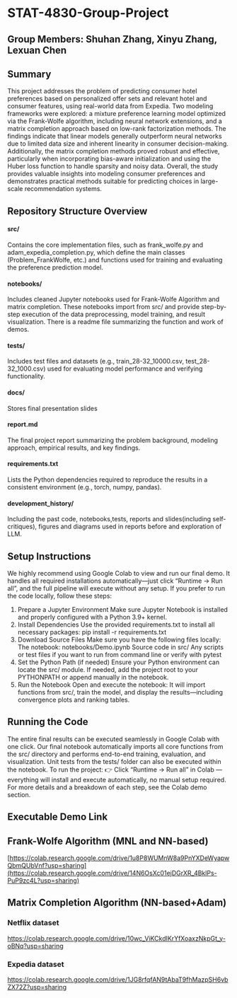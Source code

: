 # STAT-4830-Group-Project
## Group Members: Shuhan Zhang, Xinyu Zhang, Lexuan Chen

## Summary
This project addresses the problem of predicting consumer hotel preferences based on personalized offer sets and relevant hotel and consumer features, using real-world data from Expedia. Two modeling frameworks were explored: a mixture preference learning model optimized via the Frank-Wolfe algorithm, including neural network extensions, and a matrix completion approach based on low-rank factorization methods. The findings indicate that linear models generally outperform neural networks due to limited data size and inherent linearity in consumer decision-making. Additionally, the matrix completion methods proved robust and effective, particularly when incorporating bias-aware initialization and using the Huber loss function to handle sparsity and noisy data. Overall, the study provides valuable insights into modeling consumer preferences and demonstrates practical methods suitable for predicting choices in large-scale recommendation systems.

## Repository Structure Overview
#### src/
Contains the core implementation files, such as frank_wolfe.py and adam_expedia_completion.py, which define the main classes (Problem_FrankWolfe, etc.) and functions used for training and evaluating the preference prediction model.
#### notebooks/
Includes cleaned Jupyter notebooks used for Frank-Wolfe Algorithm and matrix completion. These notebooks import from src/ and provide step-by-step execution of the data preprocessing, model training, and result visualization. There is a readme file summarizing the function and work of demos.
#### tests/
Includes test files and datasets (e.g., train_28-32_10000.csv, test_28-32_1000.csv) used for evaluating model performance and verifying functionality. 
#### docs/
Stores final presentation slides
#### report.md
The final project report summarizing the problem background, modeling approach, empirical results, and key findings.
#### requirements.txt
Lists the Python dependencies required to reproduce the results in a consistent environment (e.g., torch, numpy, pandas).
#### development_history/
Including the past code, notebooks,tests, reports and slides(including self-critiques), figures and diagrams used in reports before and exploration of LLM.

## Setup Instructions
We highly recommend using Google Colab to view and run our final demo. It handles all required installations automatically—just click “Runtime → Run all”, and the full pipeline will execute without any setup.
If you prefer to run the code locally, follow these steps:
1. Prepare a Jupyter Environment
Make sure Jupyter Notebook is installed and properly configured with a Python 3.9+ kernel.
2. Install Dependencies
Use the provided requirements.txt to install all necessary packages:
pip install -r requirements.txt
3. Download Source Files
Make sure you have the following files locally:
The notebook: notebooks/Demo.ipynb
Source code in src/
Any scripts or test files if you want to run from command line or verify with pytest
4. Set the Python Path (if needed)
Ensure your Python environment can locate the src/ module. If needed, add the project root to your PYTHONPATH or append manually in the notebook.
5. Run the Notebook
Open and execute the notebook:
It will import functions from src/, train the model, and display the results—including convergence plots and ranking tables.

## Running the Code
The entire final results can be executed seamlessly in Google Colab with one click.
Our final notebook automatically imports all core functions from the src/ directory and performs end-to-end training, evaluation, and visualization. Unit tests from the tests/ folder can also be executed within the notebook. 
To run the project: 👉 Click “Runtime → Run all” in Colab — everything will install and execute automatically, no manual setup required.
For more details and a breakdown of each step, see the Colab demo section.

## Executable Demo Link

## Frank-Wolfe Algorithm (MNL and NN-based)
[https://colab.research.google.com/drive/1u8P8WUMnW8a9PnYXDeWyapwQbmQUbVnf?usp=sharing](https://colab.research.google.com/drive/14N6OsXc01ejDGrXR_4BklPs-PuP9zc4L?usp=sharing)

## Matrix Completion Algorithm (NN-based+Adam)

### Netflix dataset
https://colab.research.google.com/drive/10wc_ViKCkdIKrYfXoaxzNkpGt_y-oBNq?usp=sharing


### Expedia dataset
https://colab.research.google.com/drive/1JG8rfqfAN9tAbaT9fhMazpSH6vbZX72Z?usp=sharing
